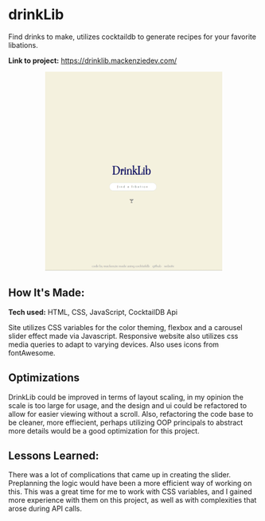 # drinkLib

Find drinks to make, utilizes cocktaildb to generate recipes for your favorite libations.

**Link to project:** https://drinklib.mackenziedev.com/

<p align="center">
<img src="https://github.com/mac-kenzie-lee/drinkLib/blob/master/drinklibdemogif.gif?raw=true" alt="DrinkLib gif site in action" width="auto" height="400px"></p>


## How It's Made:

**Tech used:** HTML, CSS, JavaScript, CocktailDB Api

Site utilizes CSS variables for the color theming, flexbox and a carousel slider effect made via Javascript. Responsive website also utilizes css media queries to adapt to varying devices.
Also uses icons from fontAwesome. 

## Optimizations

DrinkLib could be improved in terms of layout scaling, in my opinion the scale is too large for usage, and the design and ui could be refactored to allow for easier viewing without a scroll.
Also, refactoring the code base to be cleaner, more effiecient, perhaps utilizing OOP principals to abstract more details would be a good optimization for this project. 

## Lessons Learned:

There was a lot of complications that came up in creating the slider. Preplanning the logic would have been a more efficient way of working on this. 
This was a great time for me to work with CSS variables, and I gained more experience with them on this project, as well as with complexities that arose during API calls.
